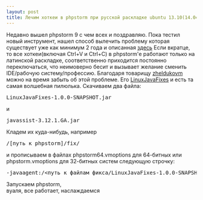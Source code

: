 ```yaml
---
layout: post
title: Лечим хоткеи в phpstorm при русской раскладке ubuntu 13.10(14.04, 14.10, 15.04)
---
```

Недавно вышел phpstorm 9 с чем всех и поздравляю. Пока тестил новый инструмент, нашел способ вылечить проблему которая существует уже как минимум 2 года и описанная <a href="https://bugs.launchpad.net/unity/+bug/1226962">здесь</a> Если вкратце, то все хоткеи(включая Ctrl+V и Ctrl+C) в phpstorm'е работают только на латинской раскладке, соответственно приходится постоянно переключаться, что неимоверно бесит и вызывает желание сменить IDE/рабочую систему/профессию.
Благодаря товарищу <a href="https://github.com/zheludkovm">zheldukovm</a> можно на время забыть об этой проблеме. Его <a href="https://github.com/zheludkovm/LinuxJavaFixes">LinuxJavaFixes</a> и есть та самая волшебная пилюлька.
Скачиваем два файла:

<pre class="prettyprint">LinuxJavaFixes-1.0.0-SNAPSHOT.jar</pre>
и
<pre class="prettyprint">javassist-3.12.1.GA.jar</pre>

Кладем их куда-нибудь, например 

<pre class="prettyprint">/[путь_к_phpstorm]/fix/</pre>

и прописываем в файлах phpstorm64.vmoptions для 64-битных или phpstorm.vmoptions для 32-битных систем следующую строчку:

<pre class="prettyprint">-javaagent:/<путь_к_файлам_фикса/LinuxJavaFixes-1.0.0-SNAPSHOT.jar</pre>
Запускаем phpstorm,<br>
вуаля, все работает, наслаждаемся
